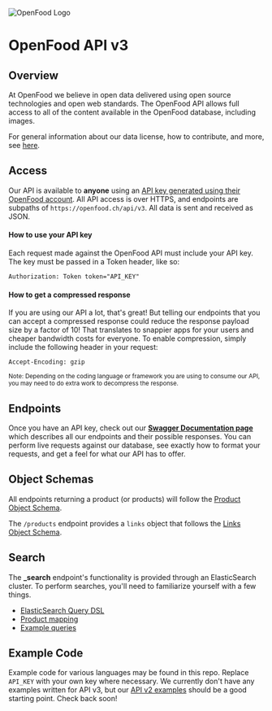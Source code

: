 ![OpenFood Logo](/images/OpenFood.png?raw=true "OpenFood")

# OpenFood API v3

## Overview

At OpenFood we believe in open data delivered using open source technologies and open web standards. The OpenFood API allows full access to all of the content available in the OpenFood database, including images.

For general information about our data license, how to contribute, and more, see [here](/README.md).

## Access

Our API is available to **anyone** using an [API key generated using their OpenFood account](https://www.openfood.ch/users/me/api_keys). All API access is over HTTPS, and endpoints are subpaths of `https://openfood.ch/api/v3`. All data is sent and received as JSON.

#### How to use your API key

Each request made against the OpenFood API must include your API key. The key must be passed in a Token header, like so:

```
Authorization: Token token="API_KEY"
```

#### How to get a compressed response

If you are using our API a lot, that's great! But telling our endpoints that you can accept a compressed response could reduce the response payload size by a factor of 10! That translates to snappier apps for your users and cheaper bandwidth costs for everyone. To enable compression, simply include the following header in your request:

```
Accept-Encoding: gzip
```

<small>Note: Depending on the coding language or framework you are using to consume our API, you may need to do extra work to decompress the response.</small>

## Endpoints

Once you have an API key, check out our <b>[Swagger Documentation page](https://www.openfood.ch/api-docs/swaggers/v3)</b> which describes all our endpoints and their possible responses. You can perform live requests against our database, see exactly how to format your requests, and get a feel for what our API has to offer.

## Object Schemas

All endpoints returning a product (or products) will follow the [Product Object Schema](schema/product.md).

The `/products` endpoint provides a `links` object that follows the [Links Object Schema](schema/links.md).

## Search

The **_search** endpoint's functionality is provided through an ElasticSearch cluster. To perform searches, you'll need to familiarize yourself with a few things.

 * [ElasticSearch Query DSL](https://www.elastic.co/guide/en/elasticsearch/reference/current/query-dsl.html)
 * [Product mapping](schema/es_mapping/product.md)
 * [Example queries](code/meta/es_sample_queries_product.md)

## Example Code

Example code for various languages may be found in this repo. Replace `API_KEY` with your own key where necessary. We currently don't have any examples written for API v3, but our [API v2 examples](/v2/code) should be a good starting point. Check back soon!
